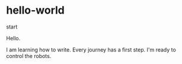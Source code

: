 # hello-world
start

Hello. 

I am learning how to write. Every journey has a first step. I'm ready to control the robots. 
